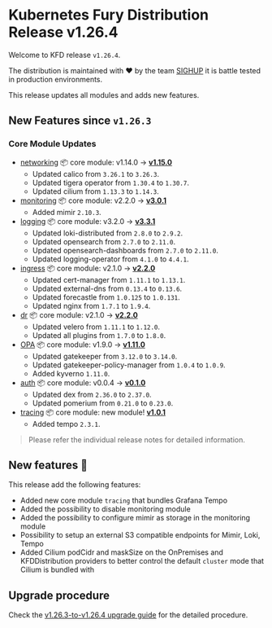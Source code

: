 # Kubernetes Fury Distribution Release v1.26.4

Welcome to KFD release `v1.26.4`.

The distribution is maintained with ❤️ by the team [SIGHUP](https://sighup.io/) it is battle tested in production environments.

This release updates all modules and adds new features.

## New Features since `v1.26.3`

### Core Module Updates

- [networking](https://github.com/sighupio/fury-kubernetes-networking) 📦 core module: v1.14.0 -> [**v1.15.0**](https://github.com/sighupio/fury-kubernetes-networking/releases/tag/v1.15.0)
  - Updated calico from `3.26.1` to `3.26.3`.
  - Updated tigera operator from `1.30.4` to `1.30.7`.
  - Updated cilium from `1.13.3` to `1.14.3`.
- [monitoring](https://github.com/sighupio/fury-kubernetes-monitoring) 📦 core module: v2.2.0 -> [**v3.0.1**](https://github.com/sighupio/fury-kubernetes-monitoring/releases/tag/v3.0.1)
  - Added mimir `2.10.3`.
- [logging](https://github.com/sighupio/fury-kubernetes-logging) 📦 core module: v3.2.0 -> [**v3.3.1**](https://github.com/sighupio/fury-kubernetes-logging/releases/tag/v3.3.1)
  - Updated loki-distributed from `2.8.0` to `2.9.2`.
  - Updated opensearch from `2.7.0` to `2.11.0`.
  - Updated opensearch-dashboards from `2.7.0` to `2.11.0`.
  - Updated logging-operator from `4.1.0` to `4.4.1`.
- [ingress](https://github.com/sighupio/fury-kubernetes-ingress) 📦 core module: v2.1.0 -> [**v2.2.0**](https://github.com/sighupio/fury-kubernetes-ingress/releases/tag/v2.2.0)
  - Updated cert-manager from `1.11.1` to `1.13.1`.
  - Updated external-dns from `0.13.4` to `0.13.6`.
  - Updated forecastle from `1.0.125` to `1.0.131`.
  - Updated nginx from `1.7.1` to `1.9.4`.
- [dr](https://github.com/sighupio/fury-kubernetes-dr) 📦 core module: v2.1.0 -> [**v2.2.0**](https://github.com/sighupio/fury-kubernetes-dr/releases/tag/v2.2.0)
  - Updated velero from `1.11.1` to `1.12.0`.
  - Updated all plugins from `1.7.0` to `1.8.0`.
- [OPA](https://github.com/sighupio/fury-kubernetes-opa) 📦 core module: v1.9.0 -> [**v1.11.0**](https://github.com/sighupio/fury-kubernetes-opa/releases/tag/v1.11.0)
  - Updated gatekeeper from `3.12.0` to `3.14.0`.
  - Updated gatekeeper-policy-manager from `1.0.4` to `1.0.9`.
  - Added kyverno `1.11.0`.
- [auth](https://github.com/sighupio/fury-kubernetes-auth) 📦 core module: v0.0.4 -> [**v0.1.0**](https://github.com/sighupio/fury-kubernetes-auth/releases/tag/v0.1.0)
  - Updated dex from `2.36.0` to `2.37.0`.
  - Updated pomerium from `0.21.0` to `0.23.0`.
- [tracing](https://github.com/sighupio/fury-kubernetes-tracing) 📦 core module: new module! [**v1.0.1**](https://github.com/sighupio/fury-kubernetes-tracing/releases/tag/v1.0.1)
  - Added tempo `2.3.1`.
> Please refer the individual release notes for detailed information.


## New features 🌟

This release add the following features:

- Added new core module `tracing` that bundles Grafana Tempo
- Added the possibility to disable monitoring module
- Added the possibility to configure mimir as storage in the monitoring module
- Possibility to setup an external S3 compatible endpoints for Mimir, Loki, Tempo
- Added Cilium podCidr and maskSize on the OnPremises and KFDDistribution providers to better control the default `cluster` mode that Cilium is bundled with


## Upgrade procedure

Check the [v1.26.3-to-v1.26.4 upgrade guide](../upgrades/v1.26.3-to-v1.26.4.md) for the detailed procedure.
